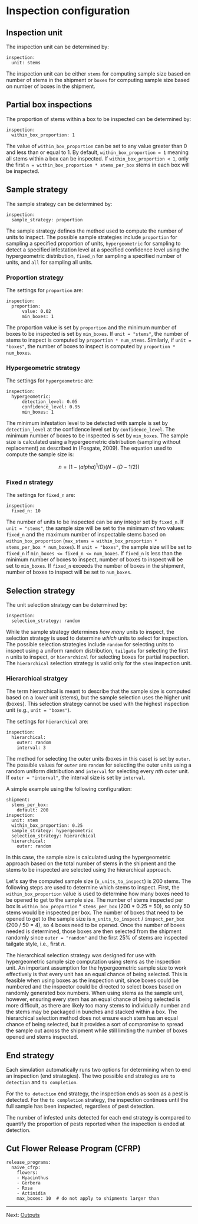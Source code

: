 # Inspection configuration

## Inspection unit
The inspection unit can be determined by:

```
inspection:
  unit: stems
```

The inspection unit can be either `stems` for computing sample size based on
number of stems in the shipment or `boxes` for computing sample size based on
number of boxes in the shipment.

## Partial box inspections
The proportion of stems within a box to be inspected can be determined by:

```
inspection:
  within_box_proportion: 1
```

The value of `within_box_proportion` can be set to any value greater than 0 and
less than or equal to 1. By default, `within_box_proportion = 1` meaning all
stems within a box can be inspected. If `within_box_proportion < 1`, only the
first `n = within_box_proportion * stems_per_box` stems in each box will be
inspected.

## Sample strategy
The sample strategy can be determined by:

```
inspection:
  sample_strategy: proportion
```

The sample strategy defines the method used to compute the number of units to
inspect. The possible sample strategies include `proportion` for sampling a
specified proportion of units, `hypergeometric` for sampling to detect a
specified infestation level at a specified confidence level using the
hypergeometric distribution, `fixed_n` for sampling a specified number of units,
and `all` for sampling all units.

### Proportion strategy

The settings for `proportion` are:

```
inspection:
  proportion:
      value: 0.02
      min_boxes: 1
```

The proportion value is set by `proportion` and the minimum number of boxes to
 be inspected is set by `min_boxes`. If `unit = "stems"`, the number of stems to
 inspect is computed by `proportion * num_stems`. Similarly, if `unit =
 "boxes"`, the number of boxes to inspect is computed by `proportion *
 num_boxes`.

### Hypergeometric strategy

The settings for `hypergeometric` are:

```
inspection:
  hypergeometric:
      detection_level: 0.05
      confidence_level: 0.95
      min_boxes: 1
``` 

The minimum infestation level to be detected with sample is set by
`detection_level` at the confidence level set by `confidence_level`. The minimum
number of boxes to be inspected is set by `min_boxes`. The sample size is
calculated using a hypergeometric distribution (sampling without replacement) as
described in (Fosgate, 2009). The equation used to compute the sample size is:
  
```math
n=(1-(alpha)^1/D)(N-(D-1/2))
```

### Fixed *n* strategy
The settings for `fixed_n` are:

```
inspection:
  fixed_n: 10
```

The number of units to be inspected can be any integer set by `fixed_n`. If
`unit = "stems"`, the sample size will be set to the minimum of two values:
`fixed_n` and the maximum number of inspectable stems based on
`within_box_proportion` (`max_stems = within_box_proportion * stems_per_box *
num_boxes`). If `unit = "boxes"`, the sample size will be set to `fixed_n` if
`min_boxes <= fixed_n <= num_boxes`. If `fixed_n` is less than the minimum
number of boxes to inspect, number of boxes to inspect will be set to
`min_boxes`. If `fixed_n` exceeds the number of boxes in the shipment, number of
boxes to inspect will be set to `num_boxes`.

## Selection strategy
The unit selection strategy can be determined by:

```
inspection:
  selection_strategy: random
```

While the sample strategy determines *how many* units to inspect, the selection
strategy is used to determine *which* units to select for inspection. The
possible selection strategies include `random` for selecting units to inspect
using a uniform random distribution, `tailgate` for selecting the first `n`
units to inspect, or `hierarchical` for selecting boxes for partial inspection.
The `hierarchical` selection strategy is valid only for the `stem` inspection
unit.

### Hierarchical stratgey
The term hierarchical is meant to describe that the sample size is computed
based on a lower unit (stems), but the sample selection uses the higher unit
(boxes). This selection strategy cannot be used with the highest inspection unit
(e.g., `unit = "boxes"`).

The settings for `hierarchical` are:

``` 
inspection:
  hierarchical: 
    outer: random
    interval: 3 
```

The method for selecting the outer units (boxes in this case) is set by `outer`.
The possible values for `outer` are `random` for selecting the outer units using
a random uniform distribution and `interval` for selecting every *nth* outer
unit. If `outer = "interval"`, the interval size is set by `interval`.

A simple example using the following configuration: 

``` 
shipment: 
  stems_per_box:
    default: 200 
inspection: 
  unit: stem 
  within_box_proportion: 0.25 
  sample_strategy: hypergeometric 
  selection_strategy: hierarchical 
  hierarchical: 
    outer: random
```

In this case, the sample size is calculated using the hypergeometric approach
based on the total number of stems in the shipment and the stems to be inspected
are selected using the hierarchical approach.

Let's say the computed sample size (`n_units_to_inspect`) is 200 stems. The
following steps are used to determine which stems to inspect. First, the
`within_box_proportion` value is used to determine how many boxes need to be
opened to get to the sample size. The number of stems inspected per box is
`within_box_proportion` * `stems_per_box` (200 * 0.25 = 50), so only 50 stems
would be inspected per box. The number of boxes that need to be opened to get to
the sample size is `n_units_to_inspect` / `inspect_per_box` (200 / 50 = 4), so 4
boxes need to be opened. Once the number of boxes needed is determined, those
boxes are then selected from the shipment randomly since `outer = "random"` and
the first 25% of stems are inspected tailgate style, i.e., first *n*. 

The hierarchical selection strategy was designed for use with hypergeometric
sample size computation using stems as the inspection unit. An important
assumption for the hypergeometric sample size to work effectively is that every
unit has an equal chance of being selected. This is feasible when using boxes as
the inspection unit, since boxes could be numbered and the inspector could be
directed to select boxes based on randomly generated box numbers. When using
stems as the sample unit, however, ensuring every stem has an equal chance of
being selected is more difficult, as there are likely too many stems to
individually number and the stems may be packaged in bunches and stacked within
a box. The hierarchical selection method does not ensure each stem has an equal
chance of being selected, but it provides a sort of compromise to spread the
sample out across the shipment while still limiting the number of boxes opened
and stems inspected.

## End strategy
Each simulation automatically runs two options for determining when to end an
inspection (end strategies). The two possible end strategies are `to detection`
and `to completion`.

For the `to detection` end strategy, the inspection ends as soon as a pest is
detected. For the `to completion` strategy, the inspection continues until the
full sample has been inspected, regardless of pest detection.

The number of infested units detected for each end strategy is compared to
quantify the proportion of pests reported when the inspection is ended at
detection. 

## Cut Flower Release Program (CFRP)

```
release_programs:
  naive_cfrp:
    flowers:
    - Hyacinthus
    - Gerbera
    - Rosa
    - Actinidia
    max_boxes: 10  # do not apply to shipments larger than
```

---

Next: [Outputs](outputs.md)
